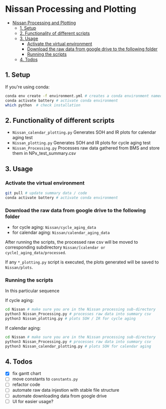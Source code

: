 # Nissan Processing and Plotting

- [Nissan Processing and Plotting](#nissan-processing-and-plotting)
  - [1. Setup](#1-setup)
  - [2. Functionality of different scripts](#2-functionality-of-different-scripts)
  - [3. Usage](#3-usage)
    - [Activate the virtual environment](#activate-the-virtual-environment)
    - [Download the raw data from google drive to the following folder](#download-the-raw-data-from-google-drive-to-the-following-folder)
    - [Running the scripts](#running-the-scripts)
  - [4. Todos](#4-todos)

## 1. Setup

If you're using conda:

```bash
conda env create -f environment.yml # creates a conda environment named "battery" & install required packages
conda activate battery # activate conda environment
which python  # check installation
```

## 2. Functionality of different scripts

- `Nissan_calendar_plotting.py` Generates SOH and IR plots for calendar aging test
- `Nissan_plotting.py` Generates SOH and IR plots for cycle aging test
- `Nissan_Processing.py` Processes raw data gathered from BMS and store them in NPx_test_summary.csv

## 3. Usage

### Activate the virtual environment

```bash
git pull # update summary data / code
conda activate battery # activate conda environment
```

### Download the raw data from google drive to the following folder

- for cycle aging: `Nissan/cycle_aging_data`
- for calendar aging: `Nissan/calendar_aging_data`

After running the scripts, the processed raw csv will be moved to corresponding subdirectory `Nissan/[calendar or cycle]_aging_data/processed`.

If any `*_plotting.py` script is executed, the plots generated will be saved to `Nissan/plots`.

### Running the scripts

In this particular sequence

If cycle aging:

```bash
cd Nissan # make sure you are in the Nissan processing sub-directory
python3 Nissan_Processing.py # processes raw data into summary csv
python3 Nissan_plotting.py # plots SOH / IR for cycle aging
```

If calendar aging:

```bash
cd Nissan # make sure you are in the Nissan processing sub-directory
python3 Nissan_Processing.py # processes raw data into summary csv
python3 Nissan_calendar_plotting.py # plots SOH for calendar aging
```

## 4. Todos

- [x] fix gantt chart
- [ ] move constants to `constants.py`
- [ ] refactor code
- [ ] automate raw data injestion with stable file structure
- [ ] automate downloading data from google drive
- [ ] UI for easier usage?
